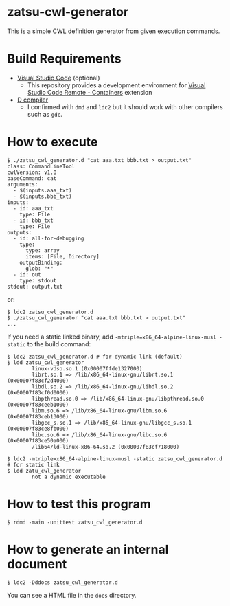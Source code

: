 # zatsu-cwl-generator
This is a simple CWL definition generator from given execution commands.

# Build Requirements
- [Visual Studio Code](https://code.visualstudio.com) (optional)
  - This repository provides a development environment for [Visual Studio Code Remote - Containers](https://marketplace.visualstudio.com/items?itemName=ms-vscode-remote.remote-containers) extension
- [D compiler](https://dlang.org/download.html)
  - I confirmed with `dmd` and `ldc2` but it should work with other compilers such as `gdc`.

# How to execute

```console
$ ./zatsu_cwl_generator.d "cat aaa.txt bbb.txt > output.txt"
class: CommandLineTool
cwlVersion: v1.0
baseCommand: cat
arguments:
  - $(inputs.aaa_txt)
  - $(inputs.bbb_txt)
inputs:
  - id: aaa_txt
    type: File
  - id: bbb_txt
    type: File
outputs:
  - id: all-for-debugging
    type:
      type: array
      items: [File, Directory]
    outputBinding:
      glob: "*"
  - id: out
    type: stdout
stdout: output.txt
```

or:

```console
$ ldc2 zatsu_cwl_generator.d
$ ./zatsu_cwl_generator "cat aaa.txt bbb.txt > output.txt"
...
```

If you need a static linked binary, add `-mtriple=x86_64-alpine-linux-musl -static` to the build command:
```console
$ ldc2 zatsu_cwl_generator.d # for dynamic link (default)
$ ldd zatsu_cwl_generator
        linux-vdso.so.1 (0x00007ffde1327000)
        librt.so.1 => /lib/x86_64-linux-gnu/librt.so.1 (0x00007f83cf2d4000)
        libdl.so.2 => /lib/x86_64-linux-gnu/libdl.so.2 (0x00007f83cf0d0000)
        libpthread.so.0 => /lib/x86_64-linux-gnu/libpthread.so.0 (0x00007f83ceeb1000)
        libm.so.6 => /lib/x86_64-linux-gnu/libm.so.6 (0x00007f83ceb13000)
        libgcc_s.so.1 => /lib/x86_64-linux-gnu/libgcc_s.so.1 (0x00007f83ce8fb000)
        libc.so.6 => /lib/x86_64-linux-gnu/libc.so.6 (0x00007f83ce50a000)
        /lib64/ld-linux-x86-64.so.2 (0x00007f83cf718000)

$ ldc2 -mtriple=x86_64-alpine-linux-musl -static zatsu_cwl_generator.d # for static link
$ ldd zatu_cwl_generator
        not a dynamic executable
```

# How to test this program

```console
$ rdmd -main -unittest zatsu_cwl_generator.d
```

# How to generate an internal document

```console
$ ldc2 -Dddocs zatsu_cwl_generator.d
```

You can see a HTML file in the `docs` directory.
